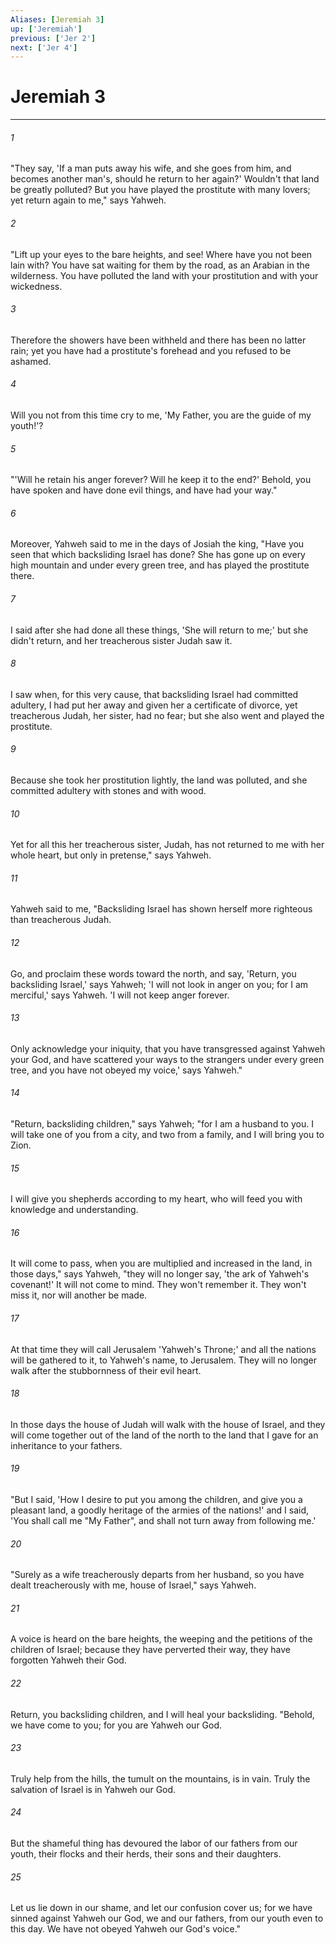 ```yaml
---
Aliases: [Jeremiah 3]
up: ['Jeremiah']
previous: ['Jer 2']
next: ['Jer 4']
---
```

# Jeremiah 3
***





###### 1 

"They say, 'If a man puts away his wife, and she goes from him, and becomes another man's, should he return to her again?' Wouldn't that land be greatly polluted? But you have played the prostitute with many lovers; yet return again to me," says Yahweh. 



###### 2 

"Lift up your eyes to the bare heights, and see! Where have you not been lain with? You have sat waiting for them by the road, as an Arabian in the wilderness. You have polluted the land with your prostitution and with your wickedness. 



###### 3 

Therefore the showers have been withheld and there has been no latter rain; yet you have had a prostitute's forehead and you refused to be ashamed. 



###### 4 

Will you not from this time cry to me, 'My Father, you are the guide of my youth!'? 



###### 5 

"'Will he retain his anger forever? Will he keep it to the end?' Behold, you have spoken and have done evil things, and have had your way." 



###### 6 

Moreover, Yahweh said to me in the days of Josiah the king, "Have you seen that which backsliding Israel has done? She has gone up on every high mountain and under every green tree, and has played the prostitute there. 



###### 7 

I said after she had done all these things, 'She will return to me;' but she didn't return, and her treacherous sister Judah saw it. 



###### 8 

I saw when, for this very cause, that backsliding Israel had committed adultery, I had put her away and given her a certificate of divorce, yet treacherous Judah, her sister, had no fear; but she also went and played the prostitute. 



###### 9 

Because she took her prostitution lightly, the land was polluted, and she committed adultery with stones and with wood. 



###### 10 

Yet for all this her treacherous sister, Judah, has not returned to me with her whole heart, but only in pretense," says Yahweh. 



###### 11 

Yahweh said to me, "Backsliding Israel has shown herself more righteous than treacherous Judah. 



###### 12 

Go, and proclaim these words toward the north, and say, 'Return, you backsliding Israel,' says Yahweh; 'I will not look in anger on you; for I am merciful,' says Yahweh. 'I will not keep anger forever. 



###### 13 

Only acknowledge your iniquity, that you have transgressed against Yahweh your God, and have scattered your ways to the strangers under every green tree, and you have not obeyed my voice,' says Yahweh." 



###### 14 

"Return, backsliding children," says Yahweh; "for I am a husband to you. I will take one of you from a city, and two from a family, and I will bring you to Zion. 



###### 15 

I will give you shepherds according to my heart, who will feed you with knowledge and understanding. 



###### 16 

It will come to pass, when you are multiplied and increased in the land, in those days," says Yahweh, "they will no longer say, 'the ark of Yahweh's covenant!' It will not come to mind. They won't remember it. They won't miss it, nor will another be made. 



###### 17 

At that time they will call Jerusalem 'Yahweh's Throne;' and all the nations will be gathered to it, to Yahweh's name, to Jerusalem. They will no longer walk after the stubbornness of their evil heart. 



###### 18 

In those days the house of Judah will walk with the house of Israel, and they will come together out of the land of the north to the land that I gave for an inheritance to your fathers. 



###### 19 

"But I said, 'How I desire to put you among the children, and give you a pleasant land, a goodly heritage of the armies of the nations!' and I said, 'You shall call me "My Father", and shall not turn away from following me.' 



###### 20 

"Surely as a wife treacherously departs from her husband, so you have dealt treacherously with me, house of Israel," says Yahweh. 



###### 21 

A voice is heard on the bare heights, the weeping and the petitions of the children of Israel; because they have perverted their way, they have forgotten Yahweh their God. 



###### 22 

Return, you backsliding children, and I will heal your backsliding. "Behold, we have come to you; for you are Yahweh our God. 



###### 23 

Truly help from the hills, the tumult on the mountains, is in vain. Truly the salvation of Israel is in Yahweh our God. 



###### 24 

But the shameful thing has devoured the labor of our fathers from our youth, their flocks and their herds, their sons and their daughters. 



###### 25 

Let us lie down in our shame, and let our confusion cover us; for we have sinned against Yahweh our God, we and our fathers, from our youth even to this day. We have not obeyed Yahweh our God's voice."
